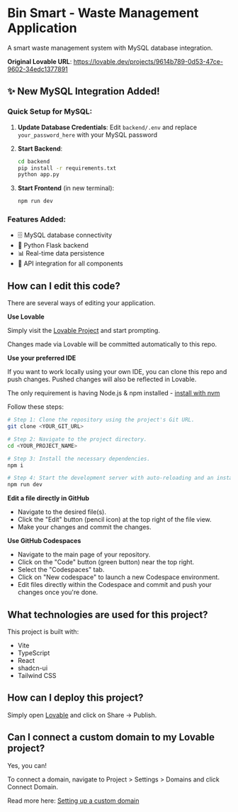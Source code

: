 # Bin Smart - Waste Management Application

A smart waste management system with MySQL database integration.

**Original Lovable URL**: https://lovable.dev/projects/9614b789-0d53-47ce-9602-34edc1377891

## ✨ New MySQL Integration Added!

### Quick Setup for MySQL:
1. **Update Database Credentials**: 
   Edit `backend/.env` and replace `your_password_here` with your MySQL password

2. **Start Backend**:
   ```bash
   cd backend
   pip install -r requirements.txt
   python app.py
   ```

3. **Start Frontend** (in new terminal):
   ```bash
   npm run dev
   ```

### Features Added:
- 🗄️ MySQL database connectivity
- 🐍 Python Flask backend
- 📊 Real-time data persistence
- 🔄 API integration for all components

## How can I edit this code?

There are several ways of editing your application.

**Use Lovable**

Simply visit the [Lovable Project](https://lovable.dev/projects/9614b789-0d53-47ce-9602-34edc1377891) and start prompting.

Changes made via Lovable will be committed automatically to this repo.

**Use your preferred IDE**

If you want to work locally using your own IDE, you can clone this repo and push changes. Pushed changes will also be reflected in Lovable.

The only requirement is having Node.js & npm installed - [install with nvm](https://github.com/nvm-sh/nvm#installing-and-updating)

Follow these steps:

```sh
# Step 1: Clone the repository using the project's Git URL.
git clone <YOUR_GIT_URL>

# Step 2: Navigate to the project directory.
cd <YOUR_PROJECT_NAME>

# Step 3: Install the necessary dependencies.
npm i

# Step 4: Start the development server with auto-reloading and an instant preview.
npm run dev
```

**Edit a file directly in GitHub**

- Navigate to the desired file(s).
- Click the "Edit" button (pencil icon) at the top right of the file view.
- Make your changes and commit the changes.

**Use GitHub Codespaces**

- Navigate to the main page of your repository.
- Click on the "Code" button (green button) near the top right.
- Select the "Codespaces" tab.
- Click on "New codespace" to launch a new Codespace environment.
- Edit files directly within the Codespace and commit and push your changes once you're done.

## What technologies are used for this project?

This project is built with:

- Vite
- TypeScript
- React
- shadcn-ui
- Tailwind CSS

## How can I deploy this project?

Simply open [Lovable](https://lovable.dev/projects/9614b789-0d53-47ce-9602-34edc1377891) and click on Share -> Publish.

## Can I connect a custom domain to my Lovable project?

Yes, you can!

To connect a domain, navigate to Project > Settings > Domains and click Connect Domain.

Read more here: [Setting up a custom domain](https://docs.lovable.dev/tips-tricks/custom-domain#step-by-step-guide)
